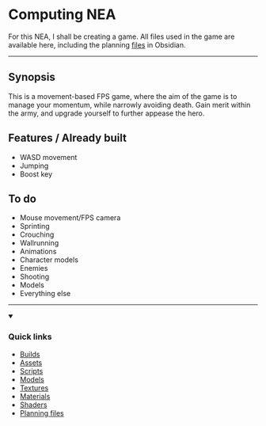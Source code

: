 # Computing NEA

For this NEA, I shall be creating a game. All files used in the game are available here, including the planning [files](<NEA/>) in Obsidian.

---
## Synopsis

This is a movement-based FPS game, where the aim of the game is to manage your momentum, while narrowly avoiding death. Gain merit within the army, and upgrade yourself to further appease the hero.

## **Features / Already built**

- WASD movement
- Jumping
- Boost key

## **To do**

- Mouse movement/FPS camera
- Sprinting
- Crouching
- Wallrunning
- Animations
- Character models
- Enemies
- Shooting
- Models
- Everything else

---

<details open>
<summary><h3>Quick links</h3></summary>

- [Builds](<Builds/>)
- [Assets](<Assets/>)
- [Scripts](<Assets/Scripts/>)
- [Models](<Assets/Models/>)
- [Textures](<Assets/Textures/>)
- [Materials](<Assets/Materials/>)
- [Shaders](<Assets/Shaders/>)
- [Planning files](<NEA/>)

</details>